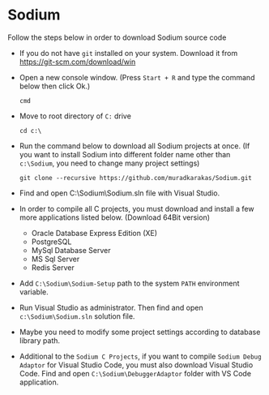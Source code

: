 # Sodium

Follow the steps below in order to download Sodium source code 

* If you do not have `git` installed on your system. Download it from https://git-scm.com/download/win

* Open a new console window. (Press `Start + R` and type the command below then click Ok.)

  `cmd`

* Move to root directory of `C:` drive

   `cd c:\`
  
* Run the command below to download all Sodium projects at once. (If you want to install Sodium into different folder name other than `c:\Sodium`, you need to change many project settings)

  `git clone --recursive https://github.com/muradkarakas/Sodium.git`
   
* Find and open C:\Sodium\Sodium.sln file with Visual Studio.

* In order to compile all C projects, you must download and install a few more applications listed below. (Download 64Bit version)

  * Oracle Database Express Edition (XE)
  * PostgreSQL 
  * MySql Database Server
  * MS Sql Server
  * Redis Server

* Add `C:\Sodium\Sodium-Setup` path to the system `PATH` environment variable.

* Run Visual Studio as administrator. Then find and open `c:\Sodium\Sodium.sln` solution file.

* Maybe you need to modify some project settings according to database library path.

* Additional to the `Sodium C Projects`, if you want to compile `Sodium Debug Adaptor` for Visual Studio Code, you must also download Visual Studio Code. Find and open `C:\Sodium\DebuggerAdaptor` folder with VS Code application.

